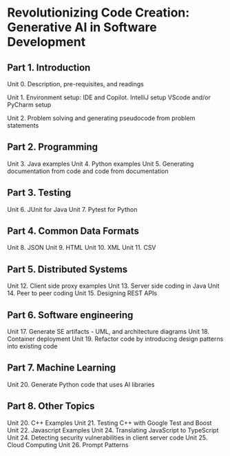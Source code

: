 # Revolutionizing Code Creation: Generative AI in Software Development


## Part 1. Introduction

Unit 0. Description, pre-requisites, and readings

Unit 1. Environment setup: IDE and Copilot. IntelliJ setup VScode and/or PyCharm setup

Unit 2. Problem solving and generating pseudocode from problem statements

## Part 2. Programming

Unit 3. Java examples
Unit 4. Python examples
Unit 5. Generating documentation from code and code from documentation

## Part 3. Testing

Unit 6. JUnit for Java
Unit 7. Pytest for Python

## Part 4. Common Data Formats

Unit 8. JSON
Unit 9. HTML
Unit 10. XML
Unit 11. CSV

## Part 5. Distributed Systems

Unit 12. Client side proxy examples
Unit 13. Server side coding in Java
Unit 14. Peer to peer coding
Unit 15. Designing REST APIs


## Part 6. Software engineering

Unit 17. Generate SE artifacts - UML, and architecture diagrams
Unit 18. Container deployment
Unit 19. Refactor code by introducing design patterns into existing code

## Part 7. Machine Learning

Unit 20. Generate Python code that uses AI libraries

## Part 8. Other Topics

Unit 20. C++ Examples
Unit 21. Testing C++ with Google Test and Boost
Unit 22. Javascript Examples
Unit 24. Translating JavaScript to TypeScript
Unit 24. Detecting security vulnerabilities in client server code
Unit 25. Cloud Computing
Unit 26. Prompt Patterns
